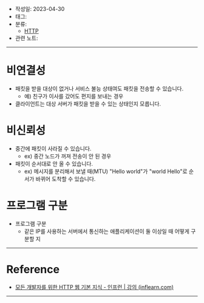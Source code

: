- 작성일: 2023-04-30
- 태그: 
- 분류:
	- [HTTP](HTTP.md)
- 관련 노트:
***

# 비연결성

- 패킷을 받을 대상이 없거나 서비스 불능 상태여도 패킷을 전송할 수 있습니다.
	- 예) 친구가 이사를 갔어도 편지를 보내는 경우
- 클라이언트는 대상 서버가 패킷을 받을 수 있는 상태인지 모릅니다.
# 비신뢰성 
- 중간에 패킷이 사라질 수 있습니다.
	- ex) 중간 노드가 꺼져 전송이 안 된 경우
- 패킷이 순서대로 안 올 수 있습니다.
	- ex) 메시지를 분리해서 보낼 때(MTU) "Hello world"가 "world Hello"로 순서가 바뀌어 도착할 수 있습니다.
# 프로그램 구분
- 프로그램 구분
	- 같은 IP를 사용하는 서버에서 통신하는 애플리케이션이 둘 이상일 때 어떻게 구분할 지
 
***
# Reference

- [모든 개발자를 위한 HTTP 웹 기본 지식 - 인프런 | 강의 (inflearn.com)](https://www.inflearn.com/course/http-%EC%9B%B9-%EB%84%A4%ED%8A%B8%EC%9B%8C%ED%81%AC/)

***